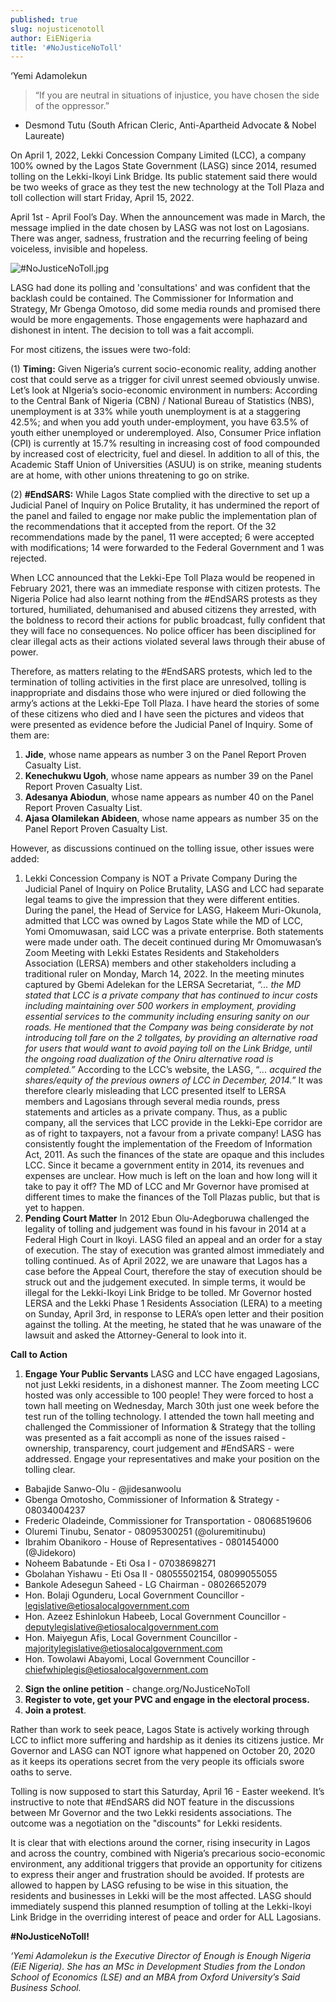 ```yaml
---
published: true
slug: nojusticenotoll
author: EiENigeria
title: '#NoJusticeNoToll'
---
```

‘Yemi Adamolekun

> “If you are neutral in situations of injustice, you have chosen the side of the oppressor.”
   -  Desmond Tutu (South African Cleric, Anti-Apartheid Advocate & Nobel Laureate)

On April 1, 2022, Lekki Concession Company Limited (LCC), a company 100% owned by the Lagos State Government (LASG) since 2014, resumed tolling on the Lekki-Ikoyi Link Bridge. Its public statement said there would be two weeks of grace as they test the new technology at the Toll Plaza and toll collection will start Friday, April 15, 2022. 

April 1st - April Fool’s Day. When the announcement was made in March, the message implied in the date chosen by LASG was not lost on Lagosians. There was anger, sadness, frustration and the recurring feeling of being voiceless, invisible and hopeless.

![#NoJusticeNoToll.jpg]({{site.baseurl}}/media/prose-images/#NoJusticeNoToll.jpg)


LASG had done its polling and 'consultations' and was confident that the backlash could be contained. The Commissioner for Information and Strategy, Mr Gbenga Omotoso, did some media rounds and promised there would be more engagements. Those engagements were haphazard and dishonest in intent. The decision to toll was a fait accompli.

For most citizens, the issues were two-fold: 

(1) **Timing:** Given Nigeria’s current socio-economic reality, adding another cost that could serve as a trigger for civil unrest seemed obviously unwise. Let’s look at NIgeria’s socio-economic environment in numbers: According to the Central Bank of Nigeria (CBN) / National Bureau of Statistics (NBS), unemployment is at 33% while youth unemployment is at a staggering 42.5%; and when you add youth under-employment, you have 63.5% of youth either unemployed or underemployed. Also, Consumer Price inflation (CPI) is currently at 15.7% resulting in increasing cost of food compounded by increased cost of electricity, fuel and diesel. In addition to all of this, the Academic Staff Union of Universities (ASUU) is on strike, meaning students are at home, with other unions threatening to go on strike. 

(2) **#EndSARS:** While Lagos State complied with the directive to set up a Judicial Panel of Inquiry on Police Brutality, it has undermined the report of the panel and failed to engage nor make public the implementation plan of the recommendations that it accepted from the report. Of the 32 recommendations made by the panel, 11 were accepted; 6 were accepted with modifications; 14 were forwarded to the Federal Government and 1 was rejected.

When LCC announced that the Lekki-Epe Toll Plaza would be reopened in February 2021, there was an immediate response with citizen protests. The Nigeria Police had also learnt nothing from the #EndSARS protests as they tortured, humiliated, dehumanised and abused citizens they arrested, with the boldness to record their actions for public broadcast, fully confident that they will face no consequences. No police officer has been disciplined for clear illegal acts as their actions violated several laws through their abuse of power.

Therefore, as matters relating to the #EndSARS protests, which led to the termination of tolling activities in the first place are unresolved, tolling is inappropriate and disdains those who were injured or died following the army’s actions at the Lekki-Epe Toll Plaza. I have heard the stories of some of these citizens who died and I have seen the pictures and videos that were presented as evidence before the Judicial Panel of Inquiry. Some of them are:
1. **Jide**, whose name appears as number 3 on the Panel Report Proven Casualty List.
1. **Kenechukwu Ugoh**, whose name appears as number 39 on the Panel Report Proven Casualty List.
1. **Adesanya Abiodun**, whose name appears as number 40 on the Panel Report Proven Casualty List.
1. **Ajasa Olamilekan Abideen**, whose name appears as number 35 on the Panel Report Proven Casualty List.

However, as discussions continued on the tolling issue, other issues were added:
1. Lekki Concession Company is NOT a Private Company
During the Judicial Panel of Inquiry on Police Brutality, LASG and LCC had separate legal teams to give the impression that they were different entities. During the panel, the Head of Service for LASG, Hakeem Muri-Okunola, admitted that LCC was owned by Lagos State while the MD of LCC, Yomi Omomuwasan, said LCC was a private enterprise. Both statements were made under oath.
The deceit continued during Mr Omomuwasan’s Zoom Meeting with Lekki Estates Residents and Stakeholders Association (LERSA) members and other stakeholders including a traditional ruler on Monday, March 14, 2022. In the meeting minutes captured by Gbemi Adelekan for the LERSA Secretariat, _“... the MD stated that LCC is a private company that has continued to incur costs including maintaining over 500 workers in employment, providing essential services to the community including ensuring sanity on our roads. He mentioned that the Company was being considerate by not introducing toll fare on the 2 tollgates, by providing an alternative road for users that would want to avoid paying toll on the Link Bridge, until the ongoing road dualization of the Oniru alternative road is completed.”_
According to the LCC’s website, the LASG, “_... acquired the shares/equity of the previous owners of LCC in December, 2014._”
It was therefore clearly misleading that LCC presented itself to LERSA members and Lagosians through several media rounds, press statements and articles as a private company. Thus, as a public company, all the services that LCC provide in the Lekki-Epe corridor are as of right to taxpayers, not a favour from a private company!
LASG has consistently fought the implementation of the Freedom of Information Act, 2011. As such the finances of the state are opaque and this includes LCC. Since it became a government entity in 2014, its revenues and expenses are unclear. How much is left on the loan and how long will it take to pay it off? The MD of LCC and Mr Governor have promised at different times to make the finances of the Toll Plazas public, but that is yet to happen.
1. **Pending Court Matter**
In 2012 Ebun Olu-Adegboruwa challenged the legality of tolling and judgement was found in his favour in 2014 at a Federal High Court in Ikoyi. LASG filed an appeal and an order for a stay of execution. The stay of execution was granted almost immediately and tolling continued. As of April 2022, we are unaware that Lagos has a case before the Appeal Court, therefore the stay of execution should be struck out and the judgement executed. In simple terms, it would be illegal for the Lekki-Ikoyi Link Bridge to be tolled.
Mr Governor hosted LERSA and the Lekki Phase 1 Residents Association (LERA) to a meeting on Sunday, April 3rd, in response to LERA’s open letter and their position against the tolling. At the meeting, he stated that he was unaware of the lawsuit and asked the Attorney-General to look into it.

**Call to Action**
1. **Engage Your Public Servants**
LASG and LCC have engaged Lagosians, not just Lekki residents, in a dishonest manner. The Zoom meeting LCC hosted was only accessible to 100 people! They were forced to host a town hall meeting on Wednesday, March 30th just one week before the test run of the tolling technology. I attended the town hall meeting and challenged the Commissioner of Information & Strategy that the tolling was presented as a fait accompli as none of the issues raised - ownership, transparency, court judgement and #EndSARS - were addressed.
Engage your representatives and make your position on the tolling clear.
- Babajide Sanwo-Olu - @jidesanwoolu
- Gbenga Omotosho, Commissioner of Information & Strategy - 08034004237
- Frederic Oladeinde, Commissioner for Transportation - 08068519606
- Oluremi Tinubu, Senator - 08095300251 (@oluremitinubu)
- Ibrahim Obanikoro - House of Representatives - 0801454000 (@Jidekoro)
- Noheem Babatunde - Eti Osa I - 07038698271
- Gbolahan Yishawu - Eti Osa II - 08055502154, 08099055055
- Bankole Adesegun Saheed - LG Chairman - 08026652079
- Hon. Bolaji Ogunderu, Local Government Councillor - legislative@etiosalocalgovernment.com
- Hon. Azeez Eshinlokun Habeeb, Local Government Councillor - deputylegislative@etiosalocalgovernment.com
- Hon. Maiyegun Afis, Local Government Councillor - majoritylegislative@etiosalocalgovernment.com
- Hon. Towolawi Abayomi, Local Government Councillor - chiefwhiplegis@etiosalocalgovernment.com
2. **Sign the online petition** - change.org/NoJusticeNoToll
 2. **Register to vote, get your PVC and engage in the electoral process.**
 3. **Join a protest**.

Rather than work to seek peace, Lagos State is actively working through LCC to inflict more suffering and hardship as it denies its citizens justice. Mr Governor and LASG can NOT ignore what happened on October 20, 2020 as it keeps its operations secret from the very people its officials swore oaths to serve.

Tolling is now supposed to start this Saturday, April 16 - Easter weekend. It’s instructive to note that #EndSARS did NOT feature in the discussions between Mr Governor and the two Lekki residents associations. The outcome was a negotiation on the "discounts" for Lekki residents. 

It is clear that with elections around the corner, rising insecurity in Lagos and across the country, combined with Nigeria’s precarious socio-economic environment, any additional triggers that provide an opportunity for citizens to express their anger and frustration should be avoided. If protests are allowed to happen by LASG refusing to be wise in this situation, the residents and businesses in Lekki will be the most affected. LASG should immediately suspend this planned resumption of tolling at the Lekki-Ikoyi Link Bridge in the overriding interest of peace and order for ALL Lagosians.

**#NoJusticeNoToll!**

_‘Yemi Adamolekun is the Executive Director of Enough is Enough Nigeria (EiE Nigeria). She has an MSc in Development Studies from the London School of Economics (LSE) and an MBA from Oxford University’s Said Business School._
